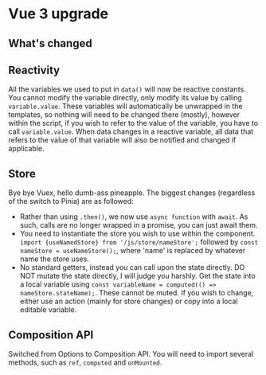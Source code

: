 # Vue 3 upgrade
## What's changed

## Reactivity
All the variables we used to put in `data()` will now be reactive constants. You cannot modify the variable directly, only modify its value by calling `variable.value`. These variables will automatically be unwrapped in the templates, so nothing will need to be changed there (mostly), however within the script, if you wish to refer to the value of the variable, you have to call `variable.value`.
When data changes in a reactive variable, all data that refers to the value of that variable will also be notified and changed if applicable.

## Store
Bye bye Vuex, hello dumb-ass pineapple. The biggest changes (regardless of the switch to Pinia) are as followed:
- Rather than using `.then()`, we now use `async function` with `await`. As such, calls are no longer wrapped in a promise, you can just await them.
- You need to instantiate the store you wish to use within the component. `import {useNamedStore} from '/js/store/nameStore';` followed by `const nameStore = useNameStore();`, where 'name' is replaced by whatever name the store uses.
- No standard getters, instead you can call upon the state directly. DO NOT mutate the state directly, I will judge you harshly. Get the state into a local variable using `const variableName = computed(() => nameStore.stateName);`. These cannot be muted. If you wish to change, either use an action (mainly for store changes) or copy into a local editable variable.

## Composition API
Switched from Options to Composition API. You will need to import several methods, such as `ref`, `computed` and `onMounted`.